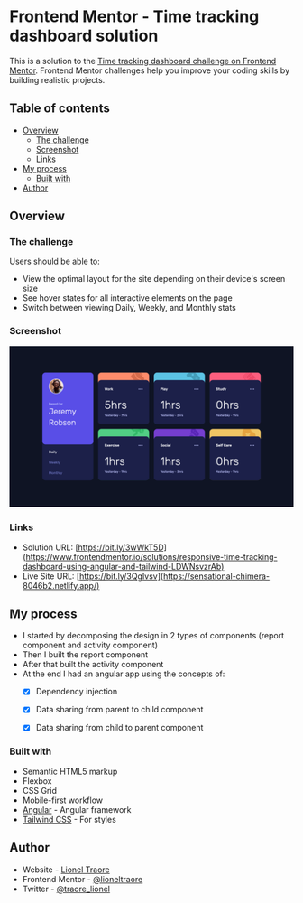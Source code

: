 # Frontend Mentor - Time tracking dashboard solution

This is a solution to the [Time tracking dashboard challenge on Frontend Mentor](https://www.frontendmentor.io/challenges/time-tracking-dashboard-UIQ7167Jw). Frontend Mentor challenges help you improve your coding skills by building realistic projects. 

## Table of contents

- [Overview](#overview)
  - [The challenge](#the-challenge)
  - [Screenshot](#screenshot)
  - [Links](#links)
- [My process](#my-process)
  - [Built with](#built-with)
- [Author](#author)


## Overview

### The challenge

Users should be able to:

- View the optimal layout for the site depending on their device's screen size
- See hover states for all interactive elements on the page
- Switch between viewing Daily, Weekly, and Monthly stats

### Screenshot

![](./screenshot.png)


### Links

- Solution URL: [https://bit.ly/3wWkT5D](https://www.frontendmentor.io/solutions/responsive-time-tracking-dashboard-using-angular-and-tailwind-LDWNsvzrAb)
- Live Site URL: [https://bit.ly/3QgIvsv](https://sensational-chimera-8046b2.netlify.app/)

## My process
- I started by decomposing the design in 2 types of components (report component and activity component)
- Then I built the report component
- After that built the activity component 
- At the end I had an angular app using the concepts of:
  - [x] Dependency injection
  - [x] Data sharing from parent to child component
  - [x] Data sharing from child to parent component


### Built with

- Semantic HTML5 markup
- Flexbox
- CSS Grid
- Mobile-first workflow
- [Angular](https://angular.io/) - Angular framework
- [Tailwind CSS](https://tailwindcss.com/) - For styles


## Author

- Website - [Lionel Traore](https://lioneltraore.com)
- Frontend Mentor - [@lioneltraore](https://www.frontendmentor.io/profile/lioneltraore)
- Twitter - [@traore_lionel](https://www.twitter.com/traore_lionel)

